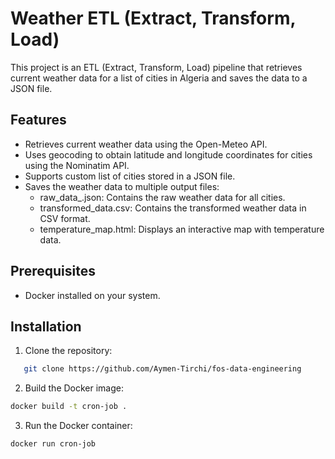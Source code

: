# Weather ETL (Extract, Transform, Load)

This project is an ETL (Extract, Transform, Load) pipeline that retrieves current weather data for a list of cities in Algeria and saves the data to a JSON file.

## Features

- Retrieves current weather data using the Open-Meteo API.
- Uses geocoding to obtain latitude and longitude coordinates for cities using the Nominatim API.
- Supports custom list of cities stored in a JSON file.
- Saves the weather data to multiple output files:
  - raw_data_<timestamp>.json: Contains the raw weather data for all cities.
  - transformed_data.csv: Contains the transformed weather data in CSV format.
  - temperature_map.html: Displays an interactive map with temperature data.

## Prerequisites

- Docker installed on your system.

## Installation

1. Clone the repository:

```bash
   git clone https://github.com/Aymen-Tirchi/fos-data-engineering
```

2. Build the Docker image:

```bash
docker build -t cron-job .
```

3. Run the Docker container:

```bash
docker run cron-job
```
